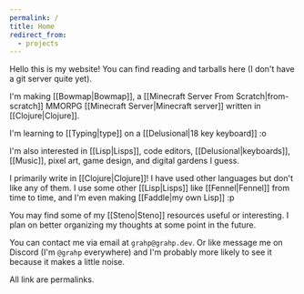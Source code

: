 ```yaml
---
permalink: /
title: Home
redirect_from:
  - projects
---
```


Hello this is my website! You can find reading and tarballs here (I don't have a git server quite yet).

I'm making [[Bowmap|Bowmap]], a [[Minecraft Server From Scratch|from-scratch]] MMORPG [[Minecraft Server|Minecraft server]] written in [[Clojure|Clojure]].

I'm learning to [[Typing|type]] on a [[Delusional|18 key keyboard]] :o

I'm also interested in [[Lisp|Lisps]], code editors, [[Delusional|keyboards]], [[Music]], pixel art, game design, and digital gardens I guess.

I primarily write in [[Clojure|Clojure]]! I have used other languages but don't like any of them. I use some other [[Lisp|Lisps]] like [[Fennel|Fennel]] from time to time, and I'm even making [[Faddle|my own Lisp]] :p

You may find some of my [[Steno|Steno]] resources useful or interesting. I plan on better organizing my thoughts at some point in the future.

You can contact me via email at `grahp@grahp.dev`. Or like message me on Discord (I'm `@grahp` everywhere) and I'm probably more likely to see it because it makes a little noise.

All link are permalinks.
